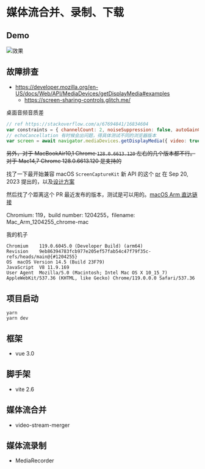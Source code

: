 # 媒体流合并、录制、下载

## Demo
![效果](https://github.com/gws0920/video-stream/blob/master/public/demo.png)

## 故障排查
- https://developer.mozilla.org/en-US/docs/Web/API/MediaDevices/getDisplayMedia#examples
  - https://screen-sharing-controls.glitch.me/

桌面音频音质差
```js
// ref https://stackoverflow.com/a/67694841/16834604
var constraints = { channelCount: 2, noiseSuppression: false, autoGainControl: false, }
// echoCancellation 有时候会出问题，得具体测试不同的浏览器版本
var screen = await navigator.mediaDevices.getDisplayMedia({ video: true, audio: constraints })
```

~~另外，对于 MacBookAir10,1 Chrome `128.0.6613.120` 左右的几个版本都不行。对于 Mac14,7 Chrome 128.0.6613.120 是支持的~~

找了一下最开始兼容 macOS `ScreenCaptureKit` 新 API 的这个 [pr](https://chromium-review.googlesource.com/c/chromium/src/+/4774561) 在 Sep 20, 2023 提出的，以及[设计方案](https://docs.google.com/document/d/1v-or4bSTeBjnO5nQe4lNRWtSBAOjD-7coYgqSucg1mU)

然后找了个距离这个 PR 最近发布的版本，测试是可以用的。[macOS Arm 直达链接](https://commondatastorage.googleapis.com/chromium-browser-snapshots/index.html?prefix=Mac_Arm/1204255/)

Chromium: 119，build number: 1204255，filename: Mac_Arm_1204255_chrome-mac

我的机子
```
Chromium	119.0.6045.0 (Developer Build) (arm64) 
Revision	9eb86394783fcb977e205ef57fab54c47f79f35c-refs/heads/main@{#1204255}
OS	macOS Version 14.5 (Build 23F79)
JavaScript	V8 11.9.169
User Agent	Mozilla/5.0 (Macintosh; Intel Mac OS X 10_15_7) AppleWebKit/537.36 (KHTML, like Gecko) Chrome/119.0.0.0 Safari/537.36
```


## 项目启动
```
yarn
yarn dev
```
## 框架
- vue 3.0
## 脚手架
- vite 2.6
## 媒体流合并
- video-stream-merger
## 媒体流录制
- MediaRecorder
